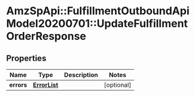 # AmzSpApi::FulfillmentOutboundApiModel20200701::UpdateFulfillmentOrderResponse

## Properties
Name | Type | Description | Notes
------------ | ------------- | ------------- | -------------
**errors** | [**ErrorList**](ErrorList.md) |  | [optional] 

